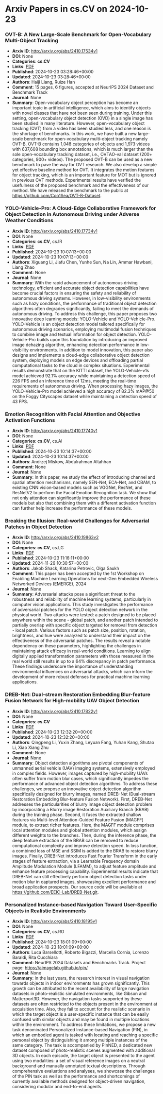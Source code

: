# Arxiv Papers in cs.CV on 2024-10-23
### OVT-B: A New Large-Scale Benchmark for Open-Vocabulary Multi-Object Tracking
- **Arxiv ID**: http://arxiv.org/abs/2410.17534v1
- **DOI**: None
- **Categories**: **cs.CV**
- **Links**: [PDF](http://arxiv.org/pdf/2410.17534v1)
- **Published**: 2024-10-23 03:28:46+00:00
- **Updated**: 2024-10-23 03:28:46+00:00
- **Authors**: Haiji Liang, Ruize Han
- **Comment**: 15 pages, 6 figures, accepted at NeurIPS 2024 Dataset and Benchmark
  Track
- **Journal**: None
- **Summary**: Open-vocabulary object perception has become an important topic in artificial intelligence, which aims to identify objects with novel classes that have not been seen during training. Under this setting, open-vocabulary object detection (OVD) in a single image has been studied in many literature. However, open-vocabulary object tracking (OVT) from a video has been studied less, and one reason is the shortage of benchmarks. In this work, we have built a new large-scale benchmark for open-vocabulary multi-object tracking namely OVT-B. OVT-B contains 1,048 categories of objects and 1,973 videos with 637,608 bounding box annotations, which is much larger than the sole open-vocabulary tracking dataset, i.e., OVTAO-val dataset (200+ categories, 900+ videos). The proposed OVT-B can be used as a new benchmark to pave the way for OVT research. We also develop a simple yet effective baseline method for OVT. It integrates the motion features for object tracking, which is an important feature for MOT but is ignored in previous OVT methods. Experimental results have verified the usefulness of the proposed benchmark and the effectiveness of our method. We have released the benchmark to the public at https://github.com/Coo1Sea/OVT-B-Dataset.



### YOLO-Vehicle-Pro: A Cloud-Edge Collaborative Framework for Object Detection in Autonomous Driving under Adverse Weather Conditions
- **Arxiv ID**: http://arxiv.org/abs/2410.17734v1
- **DOI**: None
- **Categories**: **cs.CV**, cs.IR
- **Links**: [PDF](http://arxiv.org/pdf/2410.17734v1)
- **Published**: 2024-10-23 10:07:13+00:00
- **Updated**: 2024-10-23 10:07:13+00:00
- **Authors**: Xiguang Li, Jiafu Chen, Yunhe Sun, Na Lin, Ammar Hawbani, Liang Zhao
- **Comment**: None
- **Journal**: None
- **Summary**: With the rapid advancement of autonomous driving technology, efficient and accurate object detection capabilities have become crucial factors in ensuring the safety and reliability of autonomous driving systems. However, in low-visibility environments such as hazy conditions, the performance of traditional object detection algorithms often degrades significantly, failing to meet the demands of autonomous driving. To address this challenge, this paper proposes two innovative deep learning models: YOLO-Vehicle and YOLO-Vehicle-Pro. YOLO-Vehicle is an object detection model tailored specifically for autonomous driving scenarios, employing multimodal fusion techniques to combine image and textual information for object detection. YOLO-Vehicle-Pro builds upon this foundation by introducing an improved image dehazing algorithm, enhancing detection performance in low-visibility environments. In addition to model innovation, this paper also designs and implements a cloud-edge collaborative object detection system, deploying models on edge devices and offloading partial computational tasks to the cloud in complex situations. Experimental results demonstrate that on the KITTI dataset, the YOLO-Vehicle-v1s model achieved 92.1% accuracy while maintaining a detection speed of 226 FPS and an inference time of 12ms, meeting the real-time requirements of autonomous driving. When processing hazy images, the YOLO-Vehicle-Pro model achieved a high accuracy of 82.3% mAP@50 on the Foggy Cityscapes dataset while maintaining a detection speed of 43 FPS.



### Emotion Recognition with Facial Attention and Objective Activation Functions
- **Arxiv ID**: http://arxiv.org/abs/2410.17740v1
- **DOI**: None
- **Categories**: **cs.CV**, cs.AI
- **Links**: [PDF](http://arxiv.org/pdf/2410.17740v1)
- **Published**: 2024-10-23 10:14:37+00:00
- **Updated**: 2024-10-23 10:14:37+00:00
- **Authors**: Andrzej Miskow, Abdulrahman Altahhan
- **Comment**: None
- **Journal**: None
- **Summary**: In this paper, we study the effect of introducing channel and spatial attention mechanisms, namely SEN-Net, ECA-Net, and CBAM, to existing CNN vision-based models such as VGGNet, ResNet, and ResNetV2 to perform the Facial Emotion Recognition task. We show that not only attention can significantly improve the performance of these models but also that combining them with a different activation function can further help increase the performance of these models.



### Breaking the Illusion: Real-world Challenges for Adversarial Patches in Object Detection
- **Arxiv ID**: http://arxiv.org/abs/2410.19863v2
- **DOI**: None
- **Categories**: **cs.CV**, cs.LG
- **Links**: [PDF](http://arxiv.org/pdf/2410.19863v2)
- **Published**: 2024-10-23 11:16:11+00:00
- **Updated**: 2024-11-26 10:30:57+00:00
- **Authors**: Jakob Shack, Katarina Petrovic, Olga Saukh
- **Comment**: This paper has been accepted by the 1st Workshop on Enabling Machine
  Learning Operations for next-Gen Embedded Wireless Networked Devices
  (EMERGE), 2024
- **Journal**: None
- **Summary**: Adversarial attacks pose a significant threat to the robustness and reliability of machine learning systems, particularly in computer vision applications. This study investigates the performance of adversarial patches for the YOLO object detection network in the physical world. Two attacks were tested: a patch designed to be placed anywhere within the scene - global patch, and another patch intended to partially overlap with specific object targeted for removal from detection - local patch. Various factors such as patch size, position, rotation, brightness, and hue were analyzed to understand their impact on the effectiveness of the adversarial patches. The results reveal a notable dependency on these parameters, highlighting the challenges in maintaining attack efficacy in real-world conditions. Learning to align digitally applied transformation parameters with those measured in the real world still results in up to a 64\% discrepancy in patch performance. These findings underscore the importance of understanding environmental influences on adversarial attacks, which can inform the development of more robust defenses for practical machine learning applications.



### DREB-Net: Dual-stream Restoration Embedding Blur-feature Fusion Network for High-mobility UAV Object Detection
- **Arxiv ID**: http://arxiv.org/abs/2410.17822v1
- **DOI**: None
- **Categories**: **cs.CV**
- **Links**: [PDF](http://arxiv.org/pdf/2410.17822v1)
- **Published**: 2024-10-23 12:32:20+00:00
- **Updated**: 2024-10-23 12:32:20+00:00
- **Authors**: Qingpeng Li, Yuxin Zhang, Leyuan Fang, Yuhan Kang, Shutao Li, Xiao Xiang Zhu
- **Comment**: None
- **Journal**: None
- **Summary**: Object detection algorithms are pivotal components of unmanned aerial vehicle (UAV) imaging systems, extensively employed in complex fields. However, images captured by high-mobility UAVs often suffer from motion blur cases, which significantly impedes the performance of advanced object detection algorithms. To address these challenges, we propose an innovative object detection algorithm specifically designed for blurry images, named DREB-Net (Dual-stream Restoration Embedding Blur-feature Fusion Network). First, DREB-Net addresses the particularities of blurry image object detection problem by incorporating a Blurry image Restoration Auxiliary Branch (BRAB) during the training phase. Second, it fuses the extracted shallow features via Multi-level Attention-Guided Feature Fusion (MAGFF) module, to extract richer features. Here, the MAGFF module comprises local attention modules and global attention modules, which assign different weights to the branches. Then, during the inference phase, the deep feature extraction of the BRAB can be removed to reduce computational complexity and improve detection speed. In loss function, a combined loss of MSE and SSIM is added to the BRAB to restore blurry images. Finally, DREB-Net introduces Fast Fourier Transform in the early stages of feature extraction, via a Learnable Frequency domain Amplitude Modulation Module (LFAMM), to adjust feature amplitude and enhance feature processing capability. Experimental results indicate that DREB-Net can still effectively perform object detection tasks under motion blur in captured images, showcasing excellent performance and broad application prospects. Our source code will be available at https://github.com/EEIC-Lab/DREB-Net.git.



### Personalized Instance-based Navigation Toward User-Specific Objects in Realistic Environments
- **Arxiv ID**: http://arxiv.org/abs/2410.18195v1
- **DOI**: None
- **Categories**: **cs.CV**, cs.RO
- **Links**: [PDF](http://arxiv.org/pdf/2410.18195v1)
- **Published**: 2024-10-23 18:01:09+00:00
- **Updated**: 2024-10-23 18:01:09+00:00
- **Authors**: Luca Barsellotti, Roberto Bigazzi, Marcella Cornia, Lorenzo Baraldi, Rita Cucchiara
- **Comment**: NeurIPS 2024 Datasets and Benchmarks Track. Project page:
  https://aimagelab.github.io/pin/
- **Journal**: None
- **Summary**: In the last years, the research interest in visual navigation towards objects in indoor environments has grown significantly. This growth can be attributed to the recent availability of large navigation datasets in photo-realistic simulated environments, like Gibson and Matterport3D. However, the navigation tasks supported by these datasets are often restricted to the objects present in the environment at acquisition time. Also, they fail to account for the realistic scenario in which the target object is a user-specific instance that can be easily confused with similar objects and may be found in multiple locations within the environment. To address these limitations, we propose a new task denominated Personalized Instance-based Navigation (PIN), in which an embodied agent is tasked with locating and reaching a specific personal object by distinguishing it among multiple instances of the same category. The task is accompanied by PInNED, a dedicated new dataset composed of photo-realistic scenes augmented with additional 3D objects. In each episode, the target object is presented to the agent using two modalities: a set of visual reference images on a neutral background and manually annotated textual descriptions. Through comprehensive evaluations and analyses, we showcase the challenges of the PIN task as well as the performance and shortcomings of currently available methods designed for object-driven navigation, considering modular and end-to-end agents.




